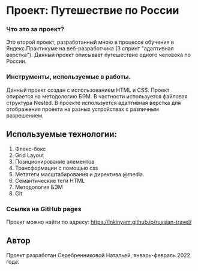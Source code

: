 # Проект: Путешествие по России

### Что это за проект?
Это второй проект, разработанный мною в процессе обучения в Яндекс.Практикуме на веб-разработчика (3 спринт "адаптивная верстка").
Данный проект описывает путешествие  одного человека по России.

### Инструменты, используемые в работы.

Данный проект создан с использованием HTML и CSS.
Проект опирается на методологию БЭМ. В частности используется файловая структура Nested.
В проекте используется адаптивная верстка для отображения проекта на разных устройствах с различным разрешением.

## Используемые технологии:

1. Флекс-бокс
2. Grid Layout
3. Позиционирование элементов
4. Трансформации с помощью css
5. Метатеги масштабирования и директива @media
6. Семантические теги HTML
7. Методология БЭМ
8. Git

### Ссылка на GitHub pages

Проект можно найти по адресу: https://inkinyam.github.io/russian-travel/

## Автор
Проект разработан Серебренниковой Натальей, январь-февраль 2022 года.
